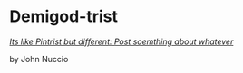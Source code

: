 # Demigod-trist

[*Its like Pintrist but different: Post soemthing about whatever*](http://www.totalwar.com/en_us/)

by John Nuccio